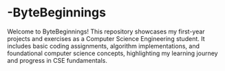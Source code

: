 # -ByteBeginnings
Welcome to ByteBeginnings! This repository showcases my first-year projects and exercises as a Computer Science Engineering student. It includes basic coding assignments, algorithm implementations, and foundational computer science concepts, highlighting my learning journey and progress in CSE fundamentals.
